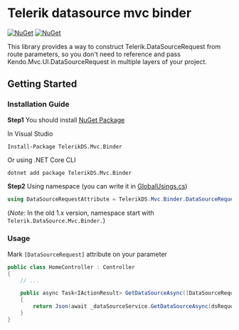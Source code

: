 # Telerik datasource mvc binder

[![NuGet](https://img.shields.io/nuget/dt/TelerikDS.Mvc.Binder.svg)](https://www.nuget.org/packages/TelerikDS.Mvc.Binder) 
[![NuGet](https://img.shields.io/nuget/vpre/TelerikDS.Mvc.Binder.svg)](https://www.nuget.org/packages/TelerikDS.Mvc.Binder)

This library provides a way to construct Telerik.DataSourceRequest from route parameters, so you don't need to reference and pass Kendo.Mvc.UI.DataSourceRequest in multiple layers of your project.


## Getting Started

### Installation Guide

**Step1** You should install [NuGet Package](https://www.nuget.org/packages/TelerikDS.Mvc.Binder)

In Visual Studio
```shell
Install-Package TelerikDS.Mvc.Binder
```
Or using .NET Core CLI
```shell
dotnet add package TelerikDS.Mvc.Binder
```

**Step2** Using namespace (you can write it in [GlobalUsings.cs](https://learn.microsoft.com/zh-cn/dotnet/csharp/language-reference/keywords/using-directive#the-global-modifier))

```csharp
using DataSourceRequestAttribute = TelerikDS.Mvc.Binder.DataSourceRequestAttribute;
```
(*Note*: In the old 1.x version, namespace start with ```Telerik.DataSource.Mvc.Binder.```)


### Usage

Mark ```[DataSourceRequest]``` attribute on your parameter
```csharp
public class HomeController : Controller
{
    // ...

    public async Task<IActionResult> GetDataSourceAsync([DataSourceRequest] DataSourceRequest dsRequest)
    {
        return Json(await _dataSourceService.GetDataSourceAsync(dsRequest));
    }
}
```
